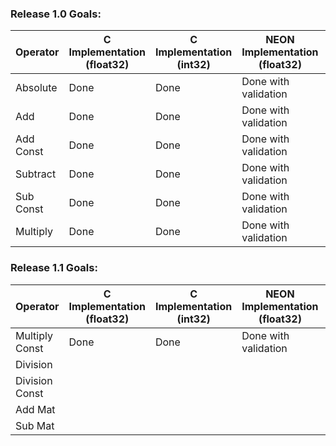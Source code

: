 ### Release 1.0 Goals:

| Operator      | C Implementation (float32) | C Implementation (int32) | NEON Implementation (float32) | NEON Implementation (int32) |
|---------------|-----------------------------|---------------------------|-------------------------------|-----------------------------|
| Absolute      |             Done               |           Done                |           Done with validation                 |                  Done with validation            |
| Add           |             Done                |            Done               |          Done with validation                 |                  Done with validation            |
| Add Const     |         Done                |            Done               |          Done with validation                 |                  Done with validation            |
| Subtract      |         Done                |            Done               |          Done with validation                 |                  Done with validation            |
| Sub Const     |          Done                |            Done               |          Done with validation                 |                  Done with validation            |
| Multiply      |         Done                |            Done               |          Done with validation                 |                  Done with validation            |


### Release 1.1 Goals:
| Operator       | C Implementation (float32) | C Implementation (int32) | NEON Implementation (float32) | NEON Implementation (int32) |
| -------------- | -------------------------- | ------------------------ | ----------------------------- | --------------------------- |
| Multiply Const |      Done               |           Done                |           Done with validation                 |                  Done with validation            |
| Division       |                            |                          |                               |                             |
| Division Const |                            |                          |                               |                             |
| Add Mat        |                            |                          |                               |                             |
| Sub Mat        |                            |                          |                               |                             |
